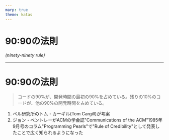 ```yaml
---
marp: true
theme: katas
---
```

<!-- 
size: 16:9
paginate: true
-->
<!-- header: 勉強会#-->

# 90:90の法則
_(ninety-ninety rule)_

---

# 90:90の法則

> コードの90%が、開発時間の最初の90%を占めている。残りの10%のコードが、他の90%の開発時間を占めている。

1. ベル研究所のトム・カーギル(Tom Cargill)が考案
2. ジョン・ベントレーがACMの学会誌"Communications of the ACM"1985年9月号のコラム"Programming Pearls"で"Rule of Credibility"として発表したことで広く知られるようになった
